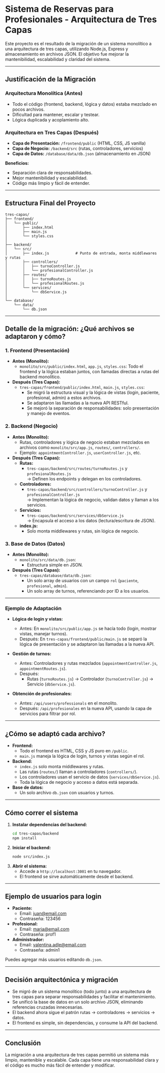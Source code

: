 # Sistema de Reservas para Profesionales - Arquitectura de Tres Capas

Este proyecto es el resultado de la migración de un sistema monolítico a una arquitectura de tres capas, utilizando Node.js, Express y almacenamiento en archivos JSON. El objetivo fue mejorar la mantenibilidad, escalabilidad y claridad del sistema.

---

## Justificación de la Migración

### Arquitectura Monolítica (Antes)
- Todo el código (frontend, backend, lógica y datos) estaba mezclado en pocos archivos.
- Dificultad para mantener, escalar y testear.
- Lógica duplicada y acoplamiento alto.

### Arquitectura en Tres Capas (Después)
- **Capa de Presentación:** `/frontend/public` (HTML, CSS, JS vanilla)
- **Capa de Negocio:** `/backend/src` (rutas, controladores, servicios)
- **Capa de Datos:** `/database/data/db.json` (almacenamiento en JSON)

**Beneficios:**
- Separación clara de responsabilidades.
- Mejor mantenibilidad y escalabilidad.
- Código más limpio y fácil de entender.

---

## Estructura Final del Proyecto

```
tres-capas/
├── frontend/
│   └── public/
│       ├── index.html
│       ├── main.js
│       └── styles.css
│
├── backend/
│   └── src/
│       ├── index.js            # Punto de entrada, monta middlewares y rutas
│       ├── controllers/
│       │   ├── turnoController.js
│       │   └── profesionalController.js
│       ├── routes/
│       │   ├── turnoRoutes.js
│       │   └── profesionalRoutes.js
│       └── services/
│           └── dbService.js
│
└── database/
    └── data/
        └── db.json
```

---

## Detalle de la migración: ¿Qué archivos se adaptaron y cómo?

### 1. **Frontend (Presentación)**
- **Antes (Monolito):**
  - `monolito/src/public/index.html`, `app.js`, `styles.css`: Todo el frontend y la lógica estaban juntos, con llamadas directas a rutas del backend monolítico.
- **Después (Tres Capas):**
  - `tres-capas/frontend/public/index.html`, `main.js`, `styles.css`:  
    - Se migró la estructura visual y la lógica de vistas (login, paciente, profesional, admin) a estos archivos.
    - Se adaptaron las llamadas a la nueva API RESTful.
    - Se mejoró la separación de responsabilidades: solo presentación y manejo de eventos.

### 2. **Backend (Negocio)**
- **Antes (Monolito):**
  - Rutas, controladores y lógica de negocio estaban mezclados en archivos como `monolito/src/app.js`, `routes/`, `controllers/`.
  - Ejemplo: `appointmentController.js`, `userController.js`, etc.
- **Después (Tres Capas):**
  - **Rutas:**  
    - `tres-capas/backend/src/routes/turnoRoutes.js` y `profesionalRoutes.js`  
      → Definen los endpoints y delegan en los controladores.
  - **Controladores:**  
    - `tres-capas/backend/src/controllers/turnoController.js` y `profesionalController.js`  
      → Implementan la lógica de negocio, validan datos y llaman a los servicios.
  - **Servicios:**  
    - `tres-capas/backend/src/services/dbService.js`  
      → Encapsula el acceso a los datos (lectura/escritura de JSON).
  - **index.js:**  
    - Solo monta middlewares y rutas, sin lógica de negocio.

### 3. **Base de Datos (Datos)**
- **Antes (Monolito):**
  - `monolito/src/data/db.json`:  
    - Estructura simple en JSON.
- **Después (Tres Capas):**
  - `tres-capas/database/data/db.json`:  
    - Un solo array de usuarios con un campo `rol` (`paciente`, `profesional`, `admin`).
    - Un solo array de turnos, referenciando por ID a los usuarios.

---

### Ejemplo de Adaptación

- **Lógica de login y vistas:**  
  - Antes: En `monolito/src/public/app.js` se hacía todo (login, mostrar vistas, manejar turnos).
  - Después: En `tres-capas/frontend/public/main.js` se separó la lógica de presentación y se adaptaron las llamadas a la nueva API.

- **Gestión de turnos:**  
  - Antes: Controladores y rutas mezclados (`appointmentController.js`, `appointmentRoutes.js`).
  - Después:  
    - Rutas (`turnoRoutes.js`) → Controlador (`turnoController.js`) → Servicio (`dbService.js`).

- **Obtención de profesionales:**  
  - Antes: `/api/users/professionals` en el monolito.
  - Después: `/api/profesionales` en la nueva API, usando la capa de servicios para filtrar por rol.

---

## ¿Cómo se adaptó cada archivo?

- **Frontend:**
  - Todo el frontend es HTML, CSS y JS puro en `/public`.
  - `main.js` maneja la lógica de login, turnos y vistas según el rol.
- **Backend:**
  - `index.js` solo monta middlewares y rutas.
  - Las rutas (`routes/`) llaman a controladores (`controllers/`).
  - Los controladores usan el servicio de datos (`services/dbService.js`).
  - Toda la lógica de negocio y acceso a datos está separada.
- **Base de datos:**
  - Un solo archivo `db.json` con usuarios y turnos.

---

## Cómo correr el sistema

1. **Instalar dependencias del backend:**
   ```bash
   cd tres-capas/backend
   npm install
   ```
2. **Iniciar el backend:**
   ```bash
   node src/index.js
   ```
3. **Abrir el sistema:**
   - Accede a `http://localhost:3001` en tu navegador.
   - El frontend se sirve automáticamente desde el backend.

---

## Ejemplo de usuarios para login

- **Paciente:**
  - Email: juan@email.com
  - Contraseña: 123456
- **Profesional:**
  - Email: maria@email.com
  - Contraseña: prof1
- **Administrador:**
  - Email: valentina.adle@email.com
  - Contraseña: admin1

Puedes agregar más usuarios editando `db.json`.

---

## Decisión arquitectónica y migración

- Se migró de un sistema monolítico (todo junto) a una arquitectura de tres capas para separar responsabilidades y facilitar el mantenimiento.
- Se unificó la base de datos en un solo archivo JSON, eliminando referencias cruzadas innecesarias.
- El backend ahora sigue el patrón rutas → controladores → servicios → datos.
- El frontend es simple, sin dependencias, y consume la API del backend.

---

## Conclusión

La migración a una arquitectura de tres capas permitió un sistema más limpio, mantenible y escalable. Cada capa tiene una responsabilidad clara y el código es mucho más fácil de entender y modificar. 